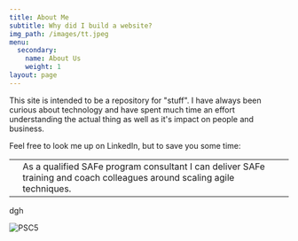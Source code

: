 ```yaml
---
title: About Me
subtitle: Why did I build a website?
img_path: /images/tt.jpeg
menu:
  secondary:
    name: About Us
    weight: 1
layout: page
---
```

This site is intended to be a repository for "stuff".  I have always been curious about technology and have spent much time an effort understanding the actual thing as well as it's impact on people and business.  

Feel free to look me up on LinkedIn, but to save you some time: 

|     |                                                                                                                          |
| --- | ------------------------------------------------------------------------------------------------------------------------ |
|     | As a qualified SAFe program consultant I can deliver SAFe training and coach colleagues around scaling agile techniques. |



dgh

![PSC5](/images/spc.png)
